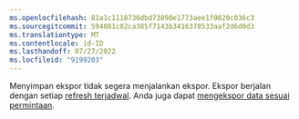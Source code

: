```yaml
---
ms.openlocfilehash: 81a1c1118736dbd73890e1773aee1f0020c036c3
ms.sourcegitcommit: 594081c82ca385f7143b3416378533aaf2d6d0d3
ms.translationtype: MT
ms.contentlocale: id-ID
ms.lasthandoff: 07/27/2022
ms.locfileid: "9199203"
---
```

Menyimpan ekspor tidak segera menjalankan ekspor. Ekspor berjalan dengan setiap [refresh terjadwal](../system.md#schedule-tab). Anda juga dapat [mengekspor data sesuai permintaan](../export-destinations.md#run-exports-on-demand).